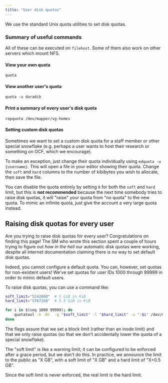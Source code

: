 ```yaml
---
title: "User disk quotas"
---
```


We use the standard Unix quota utilities to set disk quotas.


### Summary of useful commands

All of these can be executed on `filehost`. Some of them also work on other
servers which mount NFS.


#### View your own quota

    quota


#### View another user's quota

    quota -u daradib


#### Print a summary of every user's disk quota

    repquota /dev/mapper/vg-homes


#### Setting custom disk quotas

Sometimes we want to set a custom disk quota for a staff member or other
special snowflake (e.g. perhaps a user wants to host their research or
something on OCF, which we encourage).

To make an exception, just change their quota individually using `edquota -u
{username}`. This will open a file in your editor showing their quota. Change
the `soft` and `hard` columns to the number of kibibytes you wish to allocate,
then save the file.

You can disable the quota entirely by setting `0` for both the `soft` and
`hard` limit, but this is **not recommended** because the next time somebody
tries to raise disk quotas, it will "raise" your quota from "no quota" to the
new quota. To mimic an infinite quota, just give the account a very large quota
instead.


## Raising disk quotas for every user

Are you trying to raise disk quotas for every user? Congratulations on finding
this page! The SM who wrote this section spent a couple of hours trying to
figure out *how in the hell* our automatic disk quotas were working, despite
all internet documentation claiming there is no way to set default disk quotas.

Indeed, you cannot configure a default quota. You can, however, set quotas for
non-existent users! We've set quotas for user IDs 1000 through 99999 in order
to mimic default users.

To raise disk quotas, you can use a command like:

```bash
soft_limit="5242880"  # 5 GiB in KiB
hard_limit="5767168"  # 5.5 GiB in KiB

for i in $(seq 1000 99999); do
    quotatool -b -Rr  -q "$soft_limit" -l "$hard_limit" -u ":$i" /dev/mapper/vg-homes
done
```

The flags assure that we set a block limit (rather than an inode limit) and
that we only raise quotas (so that we don't accidentally lower the quota of a
special snowflake).

The "soft limit" is like a warning limit; it can be configured to be enforced
after a grace period, but we don't do this. In practice, we announce the limit
to the public as "X GB", with a soft limit of "X GB" and a hard limit of "X+0.5
GB".

Since the soft limit is never enforced, the real limit is the hard limit.
